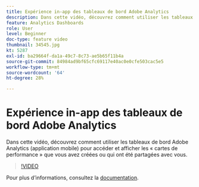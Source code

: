 ```yaml
---
title: Expérience in-app des tableaux de bord Adobe Analytics
description: Dans cette vidéo, découvrez comment utiliser les tableaux de bord Adobe Analytics (application mobile) pour accéder et afficher les « cartes de performance » que vous avez créées ou qui ont été partagées avec vous.
feature: Analytics Dashboards
role: User
level: Beginner
doc-type: feature video
thumbnail: 34545.jpg
kt: 5287
exl-id: ba29664f-da1a-49c7-8c73-ae5b65f11b4a
source-git-commit: 84984ad9bf65cfc69117e40ac0e0cfe503cac5e5
workflow-type: tm+mt
source-wordcount: '64'
ht-degree: 28%

---
```


# Expérience in-app des tableaux de bord Adobe Analytics

Dans cette vidéo, découvrez comment utiliser les tableaux de bord Adobe Analytics (application mobile) pour accéder et afficher les « cartes de performance » que vous avez créées ou qui ont été partagées avec vous.

>[!VIDEO](https://video.tv.adobe.com/v/34545/?quality=12&learn=on)

Pour plus dʼinformations, consultez la [documentation](https://experienceleague.adobe.com/docs/analytics/analyze/mobapp/home.html?lang=fr).
